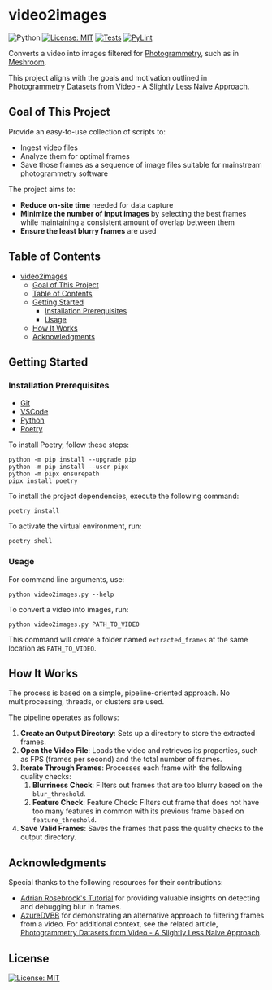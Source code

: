 # video2images

![Python](https://img.shields.io/badge/python-3.12+-blue)
[![License: MIT](https://img.shields.io/badge/License-MIT-yellow.svg)](https://opensource.org/licenses/MIT)
[![Tests](https://github.com/RobertHue/video2images/actions/workflows/ci-test.yml/badge.svg?branch=master)](https://github.com/RobertHue/video2images/actions/workflows/ci-test.yml)
[![PyLint](https://github.com/RobertHue/video2images/actions/workflows/pylint.yml/badge.svg?branch=master)](https://github.com/RobertHue/video2images/actions/workflows/pylint.yml)

Converts a video into images filtered for [Photogrammetry](https://en.wikipedia.org/wiki/Photogrammetry), such as in [Meshroom](https://github.com/alicevision/Meshroom).

This project aligns with the goals and motivation outlined in [Photogrammetry Datasets from Video - A Slightly Less Naive Approach](https://gist.github.com/AzureDVBB/49f5240faedc421e7c3939567eaddb59).

## Goal of This Project

Provide an easy-to-use collection of scripts to:

- Ingest video files
- Analyze them for optimal frames
- Save those frames as a sequence of image files suitable for mainstream photogrammetry software

The project aims to:

- **Reduce on-site time** needed for data capture
- **Minimize the number of input images** by selecting the best frames while maintaining a consistent amount of overlap between them
- **Ensure the least blurry frames** are used

## Table of Contents

- [video2images](#video2images)
  - [Goal of This Project](#goal-of-this-project)
  - [Table of Contents](#table-of-contents)
  - [Getting Started](#getting-started)
    - [Installation Prerequisites](#installation-prerequisites)
    - [Usage](#usage)
  - [How It Works](#how-it-works)
  - [Acknowledgments](#acknowledgments)

## Getting Started

### Installation Prerequisites

- [Git](https://git-scm.com/downloads)
- [VSCode](https://code.visualstudio.com/)
- [Python](https://www.python.org/)
- [Poetry](https://python-poetry.org/)

To install Poetry, follow these steps:

   ```console
   python -m pip install --upgrade pip
   python -m pip install --user pipx
   python -m pipx ensurepath
   pipx install poetry
   ```

To install the project dependencies, execute the following command:

   ```console
   poetry install
   ```

To activate the virtual environment, run:

   ```console
   poetry shell
   ```

### Usage

For command line arguments, use:

  ```console
  python video2images.py --help
  ```

To convert a video into images, run:

  ```console
  python video2images.py PATH_TO_VIDEO
  ```

This command will create a folder named `extracted_frames` at the same location as `PATH_TO_VIDEO`.

## How It Works

The process is based on a simple, pipeline-oriented approach. No multiprocessing, threads, or clusters are used.

The pipeline operates as follows:

1. **Create an Output Directory**: Sets up a directory to store the extracted frames.
2. **Open the Video File**: Loads the video and retrieves its properties, such as FPS (frames per second) and the total number of frames.
3. **Iterate Through Frames**: Processes each frame with the following quality checks:
   1. **Blurriness Check**: Filters out frames that are too blurry based on the `blur_threshold`.
   2. **Feature Check**: Feature Check: Filters out frame that does not have too many features in common with its previous frame based on `feature_threshold`.
4. **Save Valid Frames**: Saves the frames that pass the quality checks to the output directory.

## Acknowledgments

Special thanks to the following resources for their contributions:

- [Adrian Rosebrock's Tutorial](https://pyimagesearch.com/2015/09/07/blur-detection-with-opencv/) for providing valuable insights on detecting and debugging blur in frames.
- [AzureDVBB](https://gist.github.com/AzureDVBB/) for demonstrating an alternative approach to filtering frames from a video. For additional context, see the related article, [Photogrammetry Datasets from Video - A Slightly Less Naive Approach](https://gist.github.com/AzureDVBB/49f5240faedc421e7c3939567eaddb59).

## License

[![License: MIT](https://img.shields.io/badge/License-MIT-yellow.svg)](https://opensource.org/licenses/MIT)
